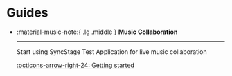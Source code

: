 # Guides

<div class="grid cards" markdown>

-   :material-music-note:{ .lg .middle } __Music Collaboration__

    ---

    Start using SyncStage Test Application for live music collaboration

    [:octicons-arrow-right-24: Getting started](music-collaboration/index.md)

</div>